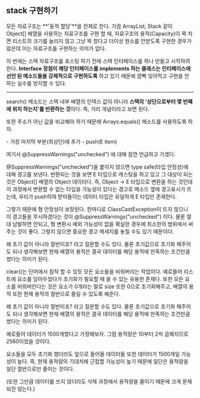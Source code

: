 ## stack 구현하기

모든 자료구조는 **'동적 할당'**을 전제로 한다. 가끔 ArrayList, Stack 같이 Object[] 배열을 사용하는 자료구조를 구현 할 때, 자료구조의 용적(Capacity)이 꽉 차면 리스트의 크기를 늘리지 않고 그냥 꽉 찼다고 더이상 원소를 안받도록 구현한 경우가 많은데 이는 자료구조를 구현하는 의미가 없다.



이 번에는 스택 자료구조를 포스팅 하기 전에 스택 인터페이스를 하나 만들고 시작하려 한다. **Interface 장점이 해당 인터페이스를 implements 하는 클래스는 인터페이스에 선언 된 메소드들을 강제적으로 구현하도록** 하고 있기 때문에 깜빡 잊어먹고 구현을 안하는 실수를 방지할 수 있다.



---

search() 메소드는 스택 내부 배열의 인덱스 값이 아니라 **스택의 '상단으로부터 몇 번째에 위치 하는지'를 반환하는 것**이다. 즉, 거리 개념이라고 보면 된다.



또한 주소가 아닌 값을 비교해야 하기 때문에 Arrays.equals() 메소드를 사용하도록 하자.

\- 가장 마지막 부분(최상단)에 추가 - push(E item) 



여기서 @SuppressWarnings("unchecked") 에 대해 잠깐 언급하고 가겠다.

@SuppressWarnings("unchecked")을 붙이지 않으면 type safe(타입 안정성)에 대해 경고를 보낸다. 반환되는 것을 보면 E 타입으로 캐스팅을 하고 있고 그 대상이 되는 것은 Object[] 배열의 Object 데이터다. 즉, Object -> E 타입으로 변환을 하는 것인데 이 과정에서 변환할 수 없는 타입을 가능성이 있다는 경고로 메소드 옆에 경고표시가 뜨는데, 우리가 push하여 받아들이는 데이터 타입은 유일하게 E 타입만 존재한다. 

그렇기 때문에 형 안정성이 보장된다. 한마디로 ClassCastException이 뜨지 않으니 이 경고들을 무시하겠다는 것이 @SuppressWarnings("unchecked") 이다. 물론 절대 남발하면 안되고, 형 변환시 예외 가능성이 없을 확실한 경우에 최소한의 범위에서 써주는 것이 좋다. 그렇지 않으면 중요한 경고 메세지를 놓칠 수도 있기 때문이다.



왜 초기 값이 아니라 절반이죠? 라고 질문할 수도 있다. 물론 초기값으로 초기화 해주어도 되나 생각해보면 현재 배열의 용적은 결국 데이터를 해당 용적에 만족하는 조건만큼 썼다는 의미가 된다.

 

clear()는 단어에서 짐작 할 수 있듯 모든 요소들을 비워버리는 작업이다. 예로들어 리스트에 요소를 담아두었다가 초기화가 필요할 때 쓸 수 있는 유용한 존재다. 또한 모든 요소를 비워버린다는 것은 요소가 0개라는 말로 size 또한 0으로 초기화해주고, 배열의 용적 또한 현재 용적의 절반으로 줄일 수 있도록 해준다.

 

왜 초기 값이 아니라 절반이죠? 라고 질문할 수도 있다. 물론 초기값으로 초기화 해주어도 되나 생각해보면 현재 배열의 용적은 결국 데이터를 해당 용적에 만족하는 조건만큼 썼다는 의미가 된다.

예로들어 데이터가 1500개였다고 가정해보자. 그럼 용적량은 10부터 2씩 곱해지므로 2560이었을 것이다.

요소들을 모두 초기화 했더라도 앞으로 들어올 데이터들 또한 데이터가 1500개일 가능성이 높다. 즉, 현재 용적량의 기대치에 근접할 가능성이 높기 때문에 일단은 용적량을 일단 절반으로만 줄이는 것이다.

(또한 그만큼 데이터를 쓰지 않더라도 삭제 과정에서 용적량을 줄이기 때문에 크게 문제되진 않는다.)

 
